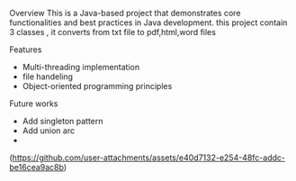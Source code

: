 Overview
This is a Java-based project that demonstrates core functionalities and best practices in Java development.
this project contain 3 classes , it converts from txt file to pdf,html,word files

Features
   - Multi-threading implementation
   - file handeling 
   - Object-oriented programming principles

Future works
   - Add singleton pattern
   - Add union arc
   - 
(https://github.com/user-attachments/assets/e40d7132-e254-48fc-addc-be16cea9ac8b)

